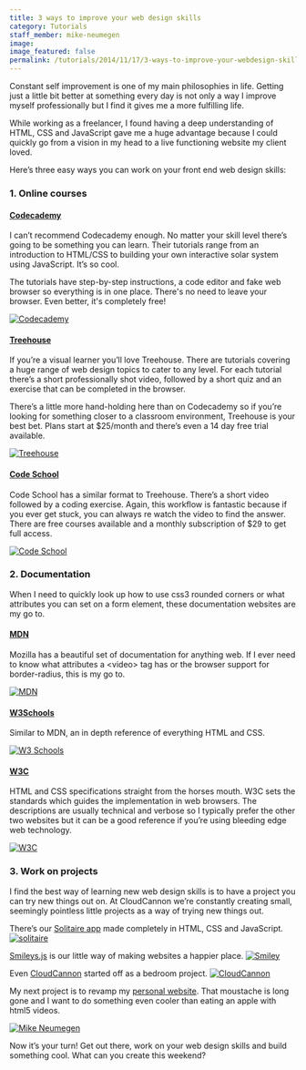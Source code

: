 ```yaml
---
title: 3 ways to improve your web design skills
category: Tutorials
staff_member: mike-neumegen
image:
image_featured: false
permalink: /tutorials/2014/11/17/3-ways-to-improve-your-webdesign-skills.html
---
```


Constant self improvement is one of my main philosophies in life. Getting just a little bit better at something every day is not only a way I improve myself professionally but I find it gives me a more fulfilling life.

While working as a freelancer, I found having a deep understanding of HTML, CSS and JavaScript gave me a huge advantage because I could quickly go from a vision in my head to a live functioning website my client loved.

Here’s three easy ways you can work on your front end web design skills:

### 1. Online courses

#### [Codecademy](http://www.codecademy.com/)

I can’t recommend Codecademy enough. No matter your skill level there’s going to be something you can learn. Their tutorials range from an introduction to HTML/CSS to building your own interactive solar system using JavaScript. It’s so cool.

The tutorials have step-by-step instructions, a code editor and fake web browser so everything is in one place. There's no need to leave your browser. Even better, it's completely free!

<a href="http://codecademy.com">![Codecademy](/images/blog/3-ways-to-improve-your-webdesign-skills/codecadmey.png)</a>

#### [Treehouse](http://teamtreehouse.com/)

If you’re a visual learner you’ll love Treehouse. There are tutorials covering a huge range of web design topics to cater to any level. For each tutorial there’s a short professionally shot video, followed by a short quiz and an exercise that can be completed in the browser.

There’s a little more hand-holding here than on Codecademy so if you’re looking for something closer to a classroom environment, Treehouse is your best bet. Plans start at $25/month and there’s even a 14 day free trial available.

<a href="http://teamtreehouse.com">![Treehouse](/images/blog/3-ways-to-improve-your-webdesign-skills/treehouse.png)</a>


#### [Code School](http://codeschool.com)

Code School has a similar format to Treehouse. There’s a short video followed by a coding exercise. Again, this workflow is fantastic because if you ever get stuck, you can always re watch the video to find the answer. There are free courses available and a monthly subscription of $29 to get full access.

<a href="http://codeschool.com">![Code School](/images/blog/3-ways-to-improve-your-webdesign-skills/codeschool.png)</a>


### 2. Documentation

When I need to quickly look up how to use css3 rounded corners or what attributes you can set on a form element, these documentation websites are my go to.

#### [MDN](https://developer.mozilla.org/)
Mozilla has a beautiful set of documentation for anything web. If I ever need to know what attributes a &lt;video&gt; tag has or the browser support for border-radius, this is my go to.

<a href="https://developer.mozilla.org">![MDN](/images/blog/3-ways-to-improve-your-webdesign-skills/mdn.png)

#### [W3Schools](http://w3schools.com)
Similar to MDN, an in depth reference of everything HTML and CSS.

<a href="https://w3schools.com">![W3 Schools](/images/blog/3-ways-to-improve-your-webdesign-skills/w3schools.png)</a>

#### [W3C](http://www.w3.org/)
HTML and CSS specifications straight from the horses mouth. W3C sets the standards which guides the implementation in web browsers. The descriptions are usually technical and verbose so I typically prefer the other two websites but it can be a good reference if you’re using bleeding edge web technology.

<a href="https://www.w3.org">![W3C](/images/blog/3-ways-to-improve-your-webdesign-skills/w3c.png)</a>

### 3. Work on projects
I find the best way of learning new web design skills is to have a project you can try new things out on. At CloudCannon we’re constantly creating small, seemingly pointless little projects as a way of trying new things out.

There’s our [Solitaire app](http://solitaire.cloudvent.net/) made completely in HTML, CSS and JavaScript.
<a href="http://solitaire.cloudvent.net/">![solitaire](/images/blog/3-ways-to-improve-your-webdesign-skills/solitaire.png)</a>

[Smileys.js](http://cloudcannon.com/smileys/) is our little way of making websites a happier place.
<a href="http://cloudcannon.com/smileys/">![Smiley](/images/blog/3-ways-to-improve-your-webdesign-skills/smiley.png)</a>

Even [CloudCannon](http://cloudcannon.com) started off as a bedroom project.
<a href="http://cloudcannon.com/">![CloudCannon](/images/blog/3-ways-to-improve-your-webdesign-skills/cloudcannon.png)</a>

My next project is to revamp my [personal website](http://mikeneumegen.com). That moustache is long gone and I want to do something even cooler than eating an apple with html5 videos.

<a href="http://mikeneumegen.com">![Mike Neumegen](/images/blog/3-ways-to-improve-your-webdesign-skills/mikeneumegen.png)</a>

Now it’s your turn! Get out there, work on your web design skills and build something cool. What can you create this weekend?
